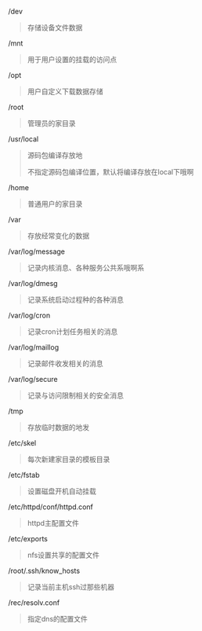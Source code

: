 /dev

 >存储设备文件数据

/mnt

>用于用户设置的挂载的访问点

/opt

> 用户自定义下载数据存储

/root

> 管理员的家目录

/usr/local

> 源码包编译存放地
>
> 不指定源码包编译位置，默认将编译存放在local下哦啊

/home

>  普通用户的家目录

/var

> 存放经常变化的数据

/var/log/message

> 记录内核消息、各种服务公共系哦啊系

/var/log/dmesg

> 记录系统启动过程种的各种消息

/var/log/cron

>  记录cron计划任务相关的消息

/var/log/maillog

> 记录邮件收发相关的消息

/var/log/secure

> 记录与访问限制相关的安全消息

/tmp

> 存放临时数据的地发

/etc/skel

> 每次新建家目录的模板目录

/etc/fstab

> 设置磁盘开机自动挂载

/etc/httpd/conf/httpd.conf

> httpd主配置文件

/etc/exports

> nfs设置共享的配置文件

/root/.ssh/know_hosts

> 记录当前主机ssh过那些机器

/rec/resolv.conf

> 指定dns的配置文件